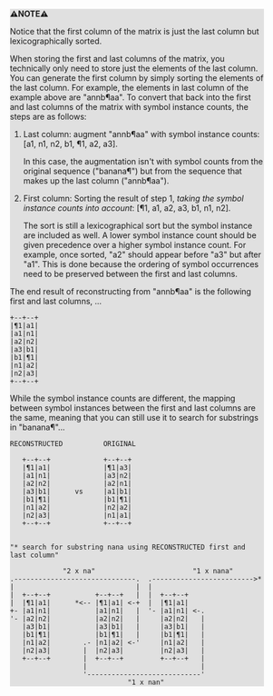 <div style="margin:2em; background-color: #e0e0e0;">

<strong>⚠️NOTE️️️⚠️</strong>

Notice that the first column of the matrix is just the last column but lexicographically sorted.

When storing the first and last columns of the matrix, you technically only need to store just the elements of the last column. You can generate the first column by simply sorting the elements of the last column. For example, the elements in last column of the example above are "annb¶aa". To convert that back into the first and last columns of the matrix with symbol instance counts, the steps are as follows:

1. Last column: augment "annb¶aa" with symbol instance counts: [a1, n1, n2, b1, ¶1, a2, a3].

   In this case, the augmentation isn't with symbol counts from the original sequence ("banana¶") but from the sequence that makes up the last column ("annb¶aa").

2. First column: Sorting the result of step 1, _taking the symbol instance counts into account_: [¶1, a1, a2, a3, b1, n1, n2].

   The sort is still a lexicographical sort but the symbol instance are included as well. A lower symbol instance count should be given precedence over a higher symbol instance count. For example, once sorted, "a2" should appear before "a3" but after "a1". This is done because the ordering of symbol occurrences need to be preserved between the first and last columns.

The end result of reconstructing from "annb¶aa" is the following first and last columns, ...

```{svgbob}
+--+--+
|¶1|a1|
|a1|n1|
|a2|n2|
|a3|b1|
|b1|¶1|
|n1|a2|
|n2|a3|
+--+--+
```

While the symbol instance counts are different, the mapping between symbol instances between the first and last columns are the same, meaning that you can still use it to search for substrings in "banana¶"...

```{svgbob}
RECONSTRUCTED          ORIGINAL

   +--+--+             +--+--+
   |¶1|a1|             |¶1|a3|
   |a1|n1|             |a3|n2|
   |a2|n2|             |a2|n1|
   |a3|b1|      vs     |a1|b1|
   |b1|¶1|             |b1|¶1|
   |n1|a2|             |n2|a2|
   |n2|a3|             |n1|a1|
   +--+--+             +--+--+


"* search for substring nana using RECONSTRUCTED first and last column"

             "2 x na"                        "1 x nana"
.------------------------------.  .------------------------->*
|                              |  |                           
|  +--+--+           +--+--+   |  |  +--+--+    
|  |¶1|a1|      *<-- |¶1|a1| <-+  |  |¶1|a1|    
+- |a1|n1|           |a1|n1|   |  '- |a1|n1| <-.
'- |a2|n2|           |a2|n2|   |     |a2|n2|   |
   |a3|b1|           |a3|b1|   |     |a3|b1|   |
   |b1|¶1|           |b1|¶1|   |     |b1|¶1|   |
   |n1|a2|        .- |n1|a2| <-'     |n1|a2|   |
   |n2|a3|        |  |n2|a3|         |n2|a3|   |
   +--+--+        |  +--+--+         +--+--+   |
                  |                            |  
                  '----------------------------'  
                             "1 x nan"         
```
</div>

